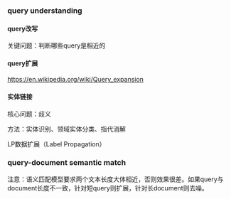 ### query understanding

#### query改写

关键问题：判断哪些query是相近的

#### query扩展

https://en.wikipedia.org/wiki/Query_expansion

#### 实体链接

核心问题：歧义

方法：实体识别、领域实体分类、指代消解



LP数据扩展（Label Propagation）

### query-document semantic match

注意：语义匹配模型要求两个文本长度大体相近，否则效果很差。如果query与document长度不一致，针对短query则扩展，针对长document则去噪。





